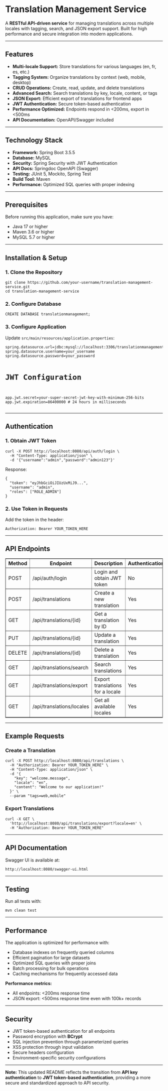 <!DOCTYPE html>
<html lang="en">
<head>
    <meta charset="UTF-8">
</head>
<body>

<h1> Translation Management Service</h1>
<p>A <strong>RESTful API-driven service</strong> for managing translations across multiple locales with tagging, search, and JSON export support. Built for high performance and secure integration into modern applications.</p>

<hr>

<h2> Features</h2>
<ul>
    <li><strong>Multi-locale Support:</strong> Store translations for various languages (en, fr, es, etc.)</li>
    <li><strong>Tagging System:</strong> Organize translations by context (web, mobile, desktop)</li>
    <li><strong>CRUD Operations:</strong> Create, read, update, and delete translations</li>
    <li><strong>Advanced Search:</strong> Search translations by key, locale, content, or tags</li>
    <li><strong>JSON Export:</strong> Efficient export of translations for frontend apps</li>
    <li><strong>JWT Authentication:</strong> Secure token-based authentication</li>
    <li><strong>Performance Optimized:</strong> Endpoints respond in &lt;200ms, export in &lt;500ms</li>
    <li><strong>API Documentation:</strong> OpenAPI/Swagger included</li>
</ul>

<hr>

<h2> Technology Stack</h2>
<ul>
    <li><strong>Framework:</strong> Spring Boot 3.5.5</li>
    <li><strong>Database:</strong> MySQL</li>
    <li><strong>Security:</strong> Spring Security with JWT Authentication</li>
    <li><strong>API Docs:</strong> Springdoc OpenAPI (Swagger)</li>
    <li><strong>Testing:</strong> JUnit 5, Mockito, Spring Test</li>
    <li><strong>Build Tool:</strong> Maven</li>
    <li><strong>Performance:</strong> Optimized SQL queries with proper indexing</li>
</ul>

<hr>

<h2> Prerequisites</h2>
<p>Before running this application, make sure you have:</p>
<ul>
    <li>Java 17 or higher</li>
    <li>Maven 3.6 or higher</li>
    <li>MySQL 5.7 or higher</li>
</ul>

<hr>

<h2> Installation & Setup</h2>

<h3>1. Clone the Repository</h3>
<pre><code>git clone https://github.com/your-username/translation-management-service.git
cd translation-management-service
</code></pre>

<h3>2. Configure Database</h3>
<pre><code>CREATE DATABASE translationmanagement;</code></pre>

<h3>3. Configure Application</h3>
<p>Update <code>src/main/resources/application.properties</code>:</p>
<pre><code>spring.datasource.url=jdbc:mysql://localhost:3306/translationmanagement
spring.datasource.username=your_username
spring.datasource.password=your_password

# JWT Configuration
app.jwt.secret=your-super-secret-jwt-key-with-minimum-256-bits
app.jwt.expiration=86400000 # 24 hours in milliseconds
</code></pre>

<hr>

<h2> Authentication</h2>

<h3>1. Obtain JWT Token</h3>
<pre><code>curl -X POST http://localhost:8080/api/auth/login \
  -H "Content-Type: application/json" \
  -d '{"username":"admin","password":"admin123"}'
</code></pre>

<p>Response:</p>
<pre><code>{
  "token": "eyJhbGciOiJIUzUxMiJ9...",
  "username": "admin",
  "roles": ["ROLE_ADMIN"]
}</code></pre>

<h3>2. Use Token in Requests</h3>
<p>Add the token in the header:</p>
<pre><code>Authorization: Bearer YOUR_TOKEN_HERE</code></pre>

<hr>

<h2> API Endpoints</h2>
<table border="1" cellpadding="8" cellspacing="0">
    <thead>
        <tr>
            <th>Method</th>
            <th>Endpoint</th>
            <th>Description</th>
            <th>Authentication</th>
        </tr>
    </thead>
    <tbody>
        <tr><td>POST</td><td>/api/auth/login</td><td>Login and obtain JWT token</td><td>No</td></tr>
        <tr><td>POST</td><td>/api/translations</td><td>Create a new translation</td><td>Yes</td></tr>
        <tr><td>GET</td><td>/api/translations/{id}</td><td>Get a translation by ID</td><td>Yes</td></tr>
        <tr><td>PUT</td><td>/api/translations/{id}</td><td>Update a translation</td><td>Yes</td></tr>
        <tr><td>DELETE</td><td>/api/translations/{id}</td><td>Delete a translation</td><td>Yes</td></tr>
        <tr><td>GET</td><td>/api/translations/search</td><td>Search translations</td><td>Yes</td></tr>
        <tr><td>GET</td><td>/api/translations/export</td><td>Export translations for a locale</td><td>Yes</td></tr>
        <tr><td>GET</td><td>/api/translations/locales</td><td>Get all available locales</td><td>Yes</td></tr>
    </tbody>
</table>

<hr>

<h2> Example Requests</h2>

<h3>Create a Translation</h3>
<pre><code>curl -X POST http://localhost:8080/api/translations \
  -H "Authorization: Bearer YOUR_TOKEN_HERE" \
  -H "Content-Type: application/json" \
  -d '{
    "key": "welcome.message",
    "locale": "en",
    "content": "Welcome to our application!"
  }' \
  --param "tags=web,mobile"
</code></pre>

<h3>Export Translations</h3>
<pre><code>curl -X GET \
  'http://localhost:8080/api/translations/export?locale=en' \
  -H "Authorization: Bearer YOUR_TOKEN_HERE"
</code></pre>

<hr>

<h2> API Documentation</h2>
<p>Swagger UI is available at:</p>
<p><code>http://localhost:8080/swagger-ui.html</code></p>

<hr>

<h2> Testing</h2>
<p>Run all tests with:</p>
<pre><code>mvn clean test</code></pre>

<hr>

<h2> Performance</h2>
<p>The application is optimized for performance with:</p>
<ul>
    <li>Database indexes on frequently queried columns</li>
    <li>Efficient pagination for large datasets</li>
    <li>Optimized SQL queries with proper joins</li>
    <li>Batch processing for bulk operations</li>
    <li>Caching mechanisms for frequently accessed data</li>
</ul>

<p><strong>Performance metrics:</strong></p>
<ul>
    <li>All endpoints: &lt;200ms response time</li>
    <li>JSON export: &lt;500ms response time even with 100k+ records</li>
</ul>

<hr>

<h2> Security</h2>
<ul>
    <li>JWT token-based authentication for all endpoints</li>
    <li>Password encryption with <strong>BCrypt</strong></li>
    <li>SQL injection prevention through parameterized queries</li>
    <li>XSS protection through input validation</li>
    <li>Secure headers configuration</li>
    <li>Environment-specific security configurations</li>
</ul>

<hr>

<p><strong>Note:</strong> This updated README reflects the transition from <strong>API key authentication</strong> to <strong>JWT token-based authentication</strong>, providing a more secure and standardized approach to API security.</p>


</body>
</html>

